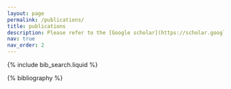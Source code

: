 ```yaml
---
layout: page
permalink: /publications/
title: publications
description: Please refer to the [Google scholar](https://scholar.google.com/citations?hl=en&user=_LKZ3nAAAAAJ&view_op=list_works&sortby=pubdate) for more complete information
nav: true
nav_order: 2
---
```


<!-- _pages/publications.md -->

<!-- Bibsearch Feature -->

{% include bib_search.liquid %}

<div class="publications">

{% bibliography %}

</div>
